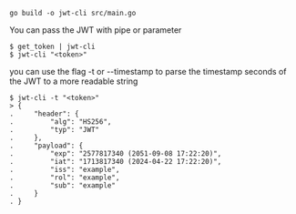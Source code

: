 ```golang
go build -o jwt-cli src/main.go
```

You can pass the JWT with pipe or parameter

```console
$ get_token | jwt-cli
$ jwt-cli "<token>"
```

you can use the flag -t or --timestamp to parse
the timestamp seconds of the JWT to a more readable
string
```console
$ jwt-cli -t "<token>"
> {
.     "header": {
.         "alg": "HS256",
.         "typ": "JWT"
.     },
.     "payload": {
.         "exp": "2577817340 (2051-09-08 17:22:20)",
.         "iat": "1713817340 (2024-04-22 17:22:20)",
.         "iss": "example",
.         "rol": "example",
.         "sub": "example"
.     }
. }
```

